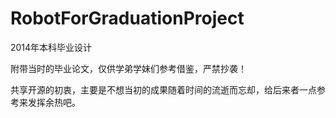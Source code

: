 # RobotForGraduationProject
2014年本科毕业设计

附带当时的毕业论文，仅供学弟学妹们参考借鉴，严禁抄袭！

共享开源的初衷，主要是不想当初的成果随着时间的流逝而忘却，给后来者一点参考来发挥余热吧。
